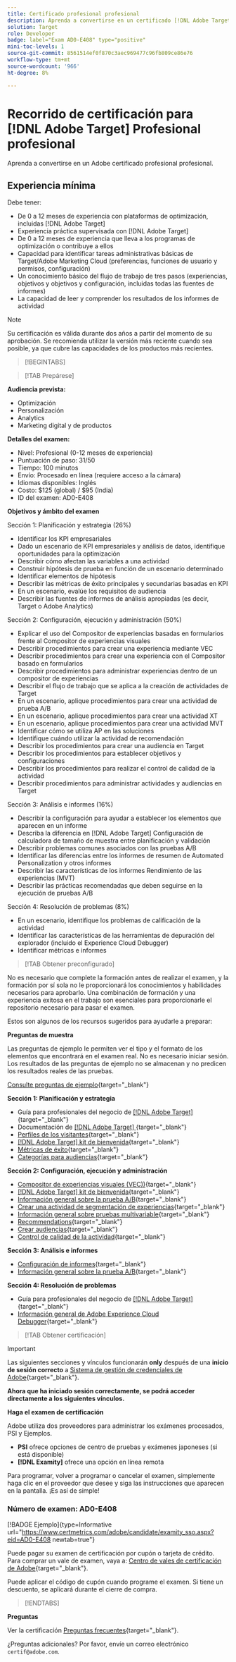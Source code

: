 ```yaml
---
title: Certificado profesional profesional
description: Aprenda a convertirse en un certificado [!DNL Adobe Target] Profesional profesional de negocios.
solution: Target
role: Developer
badge: label="Exam AD0-E408" type="positive"
mini-toc-levels: 1
source-git-commit: 8561514ef0f870c3aec969477c96fb809ce86e76
workflow-type: tm+mt
source-wordcount: '966'
ht-degree: 8%

---
```


# Recorrido de certificación para [!DNL Adobe Target] Profesional profesional

Aprenda a convertirse en un Adobe certificado profesional profesional.

## Experiencia mínima

Debe tener:

* De 0 a 12 meses de experiencia con plataformas de optimización, incluidas [!DNL Adobe Target]
* Experiencia práctica supervisada con [!DNL Adobe Target]
* De 0 a 12 meses de experiencia que lleva a los programas de optimización o contribuye a ellos
* Capacidad para identificar tareas administrativas básicas de Target/Adobe Marketing Cloud (preferencias, funciones de usuario y permisos, configuración)
* Un conocimiento básico del flujo de trabajo de tres pasos (experiencias, objetivos y objetivos y configuración, incluidas todas las fuentes de informes)
* La capacidad de leer y comprender los resultados de los informes de actividad

>[!NOTE]
>
>Su certificación es válida durante dos años a partir del momento de su aprobación. Se recomienda utilizar la versión más reciente cuando sea posible, ya que cubre las capacidades de los productos más recientes.

>[!BEGINTABS]

>[!TAB Prepárese]

**Audiencia prevista:**

* Optimización
* Personalización
* Analytics
* Marketing digital y de productos

**Detalles del examen:**

* Nivel: Profesional (0-12 meses de experiencia)
* Puntuación de paso: 31/50
* Tiempo: 100 minutos
* Envío: Procesado en línea (requiere acceso a la cámara)
* Idiomas disponibles: Inglés
* Costo: $125 (global) / $95 (India)
* ID del examen: AD0-E408

**Objetivos y ámbito del examen**

Sección 1: Planificación y estrategia (26%)

* Identificar los KPI empresariales
* Dado un escenario de KPI empresariales y análisis de datos, identifique oportunidades para la optimización
* Describir cómo afectan las variables a una actividad
* Construir hipótesis de prueba en función de un escenario determinado
* Identificar elementos de hipótesis
* Describir las métricas de éxito principales y secundarias basadas en KPI
* En un escenario, evalúe los requisitos de audiencia
* Describir las fuentes de informes de análisis apropiadas (es decir, Target o Adobe Analytics)

Sección 2: Configuración, ejecución y administración (50%)

* Explicar el uso del Compositor de experiencias basadas en formularios frente al Compositor de experiencias visuales
* Describir procedimientos para crear una experiencia mediante VEC
* Describir procedimientos para crear una experiencia con el Compositor basado en formularios
* Describir procedimientos para administrar experiencias dentro de un compositor de experiencias
* Describir el flujo de trabajo que se aplica a la creación de actividades de Target
* En un escenario, aplique procedimientos para crear una actividad de prueba A/B
* En un escenario, aplique procedimientos para crear una actividad XT
* En un escenario, aplique procedimientos para crear una actividad MVT
* Identificar cómo se utiliza AP en las soluciones
* Identifique cuándo utilizar la actividad de recomendación
* Describir los procedimientos para crear una audiencia en Target
* Describir los procedimientos para establecer objetivos y configuraciones
* Describir los procedimientos para realizar el control de calidad de la actividad
* Describir procedimientos para administrar actividades y audiencias en Target

Sección 3: Análisis e informes (16%)

* Describir la configuración para ayudar a establecer los elementos que aparecen en un informe
* Describa la diferencia en [!DNL Adobe Target] Configuración de calculadora de tamaño de muestra entre planificación y validación
* Describir problemas comunes asociados con las pruebas A/B
* Identificar las diferencias entre los informes de resumen de Automated Personalization y otros informes
* Describir las características de los informes Rendimiento de las experiencias (MVT)
* Describir las prácticas recomendadas que deben seguirse en la ejecución de pruebas A/B

Sección 4: Resolución de problemas (8%)

* En un escenario, identifique los problemas de calificación de la actividad
* Identificar las características de las herramientas de depuración del explorador (incluido el Experience Cloud Debugger)
* Identificar métricas e informes

>[!TAB Obtener preconfigurado]

No es necesario que complete la formación antes de realizar el examen, y la formación por sí sola no le proporcionará los conocimientos y habilidades necesarios para aprobarlo. Una combinación de formación y una experiencia exitosa en el trabajo son esenciales para proporcionarle el repositorio necesario para pasar el examen.

Estos son algunos de los recursos sugeridos para ayudarle a preparar:

**Preguntas de muestra**

Las preguntas de ejemplo le permiten ver el tipo y el formato de los elementos que encontrará en el examen real. No es necesario iniciar sesión. Los resultados de las preguntas de ejemplo no se almacenan y no predicen los resultados reales de las pruebas.

[Consulte preguntas de ejemplo](https://scorpion.caveon.com/launchpad/ad0-e408-adobe-target-business-practitioner-professional-copy-5axknr){target="_blank"}

**Sección 1: Planificación y estrategia**

* Guía para profesionales del negocio de [[!DNL Adobe Target] ](https://experienceleague.adobe.com/docs/target/using/target-home.html?lang=es){target="_blank"}
* Documentación de [[!DNL Adobe Target] ](https://experienceleague.adobe.com/docs/target.html?lang=en){target="_blank"}
* [Perfiles de los visitantes](https://experienceleague.adobe.com/docs/target/using/audiences/visitor-profiles/visitor-profile.html?lang=es){target="_blank"}
* [[!DNL Adobe Target] kit de bienvenida](https://experienceleague.adobe.com/docs/target/using/introduction/welcome/target-welcome-kit.html?lang=en){target="_blank"}
* [Métricas de éxito](https://experienceleague.adobe.com/docs/target/using/activities/success-metrics/success-metrics.html?lang=en){target="_blank"}
* [Categorías para audiencias](https://experienceleague.adobe.com/docs/target/using/audiences/create-audiences/categories-audiences/target-rules.html?lang=en){target="_blank"}

**Sección 2: Configuración, ejecución y administración**

* [Compositor de experiencias visuales (VEC))](https://experienceleague.adobe.com/docs/target/using/experiences/vec/visual-experience-composer.html?lang=en){target="_blank"}
* [[!DNL Adobe Target] kit de bienvenida](https://experienceleague.adobe.com/docs/target/using/introduction/welcome/target-welcome-kit.html?lang=en){target="_blank"}
* [Información general sobre la prueba A/B](https://experienceleague.adobe.com/docs/target/using/activities/abtest/test-ab.html?lang=en){target="_blank"}
* [Crear una actividad de segmentación de experiencias](https://experienceleague.adobe.com/docs/target/using/activities/experience-targeting/create-targeting/xt-create.html?lang=en){target="_blank"}
* [Información general sobre pruebas multivariable](https://experienceleague.adobe.com/docs/target/using/activities/multivariate-test/multivariate-testing.html?lang=en){target="_blank"}
* [Recommendations](https://experienceleague.adobe.com/docs/target/using/recommendations/recommendations.html?lang=en){target="_blank"}
* [Crear audiencias](https://experienceleague.adobe.com/docs/target/using/audiences/create-audiences/audiences.html?lang=es){target="_blank"}
* [Control de calidad de la actividad](https://experienceleague.adobe.com/docs/target/using/activities/activity-qa/activity-qa.html?lang=en){target="_blank"}

**Sección 3: Análisis e informes**

* [Configuración de informes](https://experienceleague.adobe.com/docs/target/using/reports/settings/report-settings.html?lang=en){target="_blank"}
* [Información general sobre la prueba A/B](https://experienceleague.adobe.com/docs/target/using/activities/abtest/test-ab.html?lang=en){target="_blank"}

**Sección 4: Resolución de problemas**

* Guía para profesionales del negocio de [[!DNL Adobe Target] ](https://experienceleague.adobe.com/docs/target/using/target-home.html?lang=es){target="_blank"}
* [Información general de Adobe Experience Cloud Debugger](https://experienceleague.adobe.com/docs/debugger/using/experience-cloud-debugger.html?lang=es){target="_blank"}

>[!TAB Obtener certificación]

>[!IMPORTANT]
>
>Las siguientes secciones y vínculos funcionarán **only**  después de una **inicio de sesión correcto** a [Sistema de gestión de credenciales de Adobe](http://www.certmetrics.com/adobe){target="_blank"}.

**Ahora que ha iniciado sesión correctamente, se podrá acceder directamente a los siguientes vínculos.**

**Haga el examen de certificación**

Adobe utiliza dos proveedores para administrar los exámenes procesados, PSI y Ejemplos.

* **PSI** ofrece opciones de centro de pruebas y exámenes japoneses (si está disponible)
* **[!DNL Examity]** ofrece una opción en línea remota

Para programar, volver a programar o cancelar el examen, simplemente haga clic en el proveedor que desee y siga las instrucciones que aparecen en la pantalla. ¡Es así de simple!

### Número de examen: AD0-E408

[!BADGE Ejemplo]{type=Informative url="https://www.certmetrics.com/adobe/candidate/examity_sso.aspx?eid=AD0-E408 newtab=true"}

Puede pagar su examen de certificación por cupón o tarjeta de crédito. Para comprar un vale de examen, vaya a: [Centro de vales de certificación de Adobe](https://market.xvoucher.com/adobe/global){target="_blank"}.

Puede aplicar el código de cupón cuando programe el examen. Si tiene un descuento, se aplicará durante el cierre de compra.

>[!ENDTABS]

**Preguntas**

Ver la certificación [Preguntas frecuentes](https://experienceleague.adobe.com/docs/certification/certification/faq.html?lang=en){target="_blank"}.

¿Preguntas adicionales? Por favor, envíe un correo electrónico `certif@adobe.com`.
